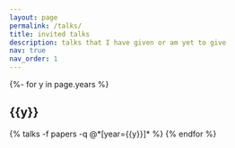 ```yaml
---
layout: page
permalink: /talks/
title: invited talks
description: talks that I have given or am yet to give
nav: true
nav_order: 1
---
```

<!-- _pages/publications.md -->
<div class="talks">

{%- for y in page.years %}
  <h2 class="year">{{y}}</h2>
  {% talks -f papers -q @*[year={{y}}]* %}
{% endfor %}

</div>
